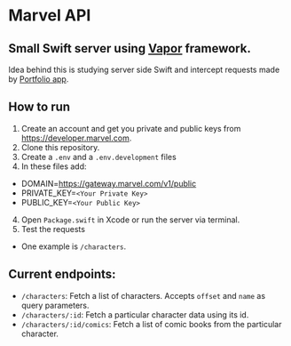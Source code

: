 # Marvel API
## Small Swift server using [Vapor](https://vapor.codes/) framework.

Idea behind this is studying server side Swift and intercept requests made by [Portfolio app](https://github.com/luizfelipeairesoares/portfolio).

## How to run
1. Create an account and get you private and public keys from https://developer.marvel.com.
2. Clone this repository.
4. Create a `.env` and a `.env.development` files
5. In these files add:
- DOMAIN=https://gateway.marvel.com/v1/public
- PRIVATE_KEY=`<Your Private Key>`
- PUBLIC_KEY=`<Your Public Key>`
4. Open `Package.swift` in Xcode or run the server via terminal.
5. Test the requests
  - One example is `/characters`.
  
## Current endpoints:
- `/characters`: Fetch a list of characters. Accepts `offset` and `name` as query parameters.
- `/characters/:id`: Fetch a particular character data using its id.
- `/characters/:id/comics`: Fetch a list of comic books from the particular character.
